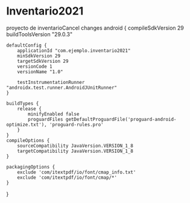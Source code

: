 # Inventario2021
proyecto de inventarioCancel changes
android {
    compileSdkVersion 29
    buildToolsVersion "29.0.3"

    defaultConfig {
        applicationId "com.ejemplo.inventario2021"
        minSdkVersion 29
        targetSdkVersion 29
        versionCode 1
        versionName "1.0"

        testInstrumentationRunner "androidx.test.runner.AndroidJUnitRunner"
    }

    buildTypes {
        release {
            minifyEnabled false
            proguardFiles getDefaultProguardFile('proguard-android-optimize.txt'), 'proguard-rules.pro'
        }
    }
    compileOptions {
        sourceCompatibility JavaVersion.VERSION_1_8
        targetCompatibility JavaVersion.VERSION_1_8
    }

    packagingOptions {
        exclude 'com/itextpdf/io/font/cmap_info.txt'
        exclude 'com/itextpdf/io/font/cmap/*'
    }
}
